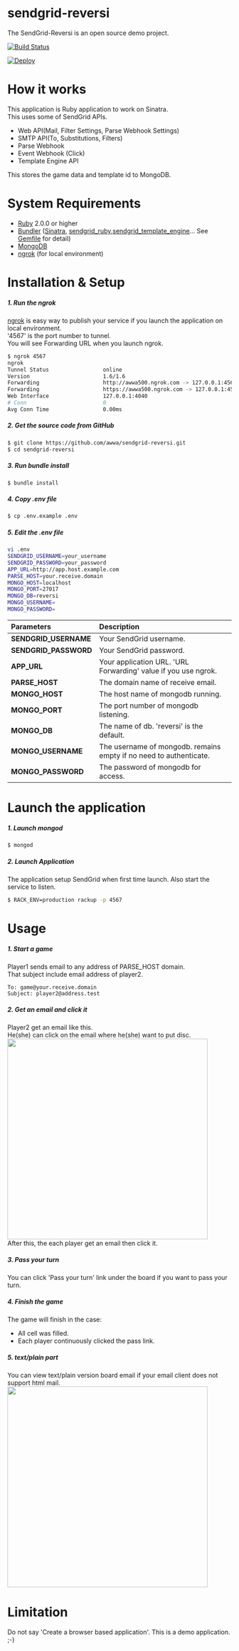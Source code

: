 sendgrid-reversi
================
The SendGrid-Reversi is an open source demo project.  

[![Build Status](https://travis-ci.org/awwa/sendgrid-reversi.svg?branch=master)](https://travis-ci.org/awwa/sendgrid-reversi)

[![Deploy](https://www.herokucdn.com/deploy/button.png)](https://heroku.com/deploy)

# How it works

This application is Ruby application to work on Sinatra.  
This uses some of SendGrid APIs.
* Web API(Mail, Filter Settings, Parse Webhook Settings)
* SMTP API(To, Substitutions, Filters)
* Parse Webhook
* Event Webhook (Click)
* Template Engine API

This stores the game data and template id to MongoDB.

# System Requirements
* [Ruby](https://www.ruby-lang.org) 2.0.0 or higher
* [Bundler](http://bundler.io/) ([Sinatra](http://www.sinatrarb.com/), [sendgrid_ruby](https://github.com/SendGridJP/sendgrid-ruby),[sendgrid_template_engine](https://github.com/awwa/sendgrid_template_engine_ruby)... See [Gemfile](https://github.com/awwa/sendgrid-reversi/blob/master/Gemfile) for detail)
* [MongoDB](http://www.mongodb.org/)
* [ngrok](https://ngrok.com/) (for local environment)

# Installation & Setup

##### 1. Run the ngrok  
[ngrok](https://ngrok.com/) is easy way to publish your service if you launch the application on local environment.  
'4567' is the port number to tunnel.  
You will see Forwarding URL when you launch ngrok.
``` bash
$ ngrok 4567  
ngrok                                                                                                                                                                                                                         (Ctrl+C to quit)
Tunnel Status                 online
Version                       1.6/1.6
Forwarding                    http://awwa500.ngrok.com -> 127.0.0.1:4567
Forwarding                    https://awwa500.ngrok.com -> 127.0.0.1:4567
Web Interface                 127.0.0.1:4040
# Conn                        0
Avg Conn Time                 0.00ms
```

##### 2. Get the source code from GitHub
``` bash
$ git clone https://github.com/awwa/sendgrid-reversi.git
$ cd sendgrid-reversi
```

##### 3. Run bundle install
``` bash
$ bundle install
```

##### 4. Copy .env file
``` bash
$ cp .env.example .env
```

##### 5. Edit the .env file
``` bash
vi .env
SENDGRID_USERNAME=your_username
SENDGRID_PASSWORD=your_password
APP_URL=http://app.host.example.com
PARSE_HOST=your.receive.domain
MONGO_HOST=localhost
MONGO_PORT=27017
MONGO_DB=reversi
MONGO_USERNAME=
MONGO_PASSWORD=
```

|Parameters           |Description                          |
|:--------------------|:------------------------------------|
|**SENDGRID_USERNAME**|Your SendGrid username.              |
|**SENDGRID_PASSWORD**|Your SendGrid password.              |
|**APP_URL**          |Your application URL. 'URL Forwarding' value if you use ngrok.     |
|**PARSE_HOST**       |The domain name of receive email.        |
|**MONGO_HOST**       |The host name of mongodb running.    |
|**MONGO_PORT**       |The port number of mongodb listening.|
|**MONGO_DB**         |The name of db. 'reversi' is the default.|
|**MONGO_USERNAME**   |The username of mongodb. remains empty if no need to authenticate.|
|**MONGO_PASSWORD**   |The password of mongodb for access.|

# Launch the application
##### 1. Launch mongod  
``` bash
$ mongod
```
##### 2. Launch Application  
The application setup SendGrid when first time launch. Also start the service to listen.  
``` bash
$ RACK_ENV=production rackup -p 4567
```

# Usage

##### 1. Start a game  
Player1 sends email to any address of PARSE_HOST domain.  
That subject include email address of player2.
``` text
To: game@your.receive.domain
Subject: player2@address.test
```

##### 2. Get an email and click it  
Player2 get an email like this.  
He(she) can click on the email where he(she) want to put disc.
<img src="https://raw.githubusercontent.com/awwa/sendgrid-reversi/master/dev/board_html.png" width="450px" />  
After this, the each player get an email then click it.

##### 3. Pass your turn  
You can click 'Pass your turn' link under the board if you want to pass your turn.  

##### 4. Finish the game  
The game will finish in the case:
  * All cell was filled.
  * Each player continuously clicked the pass link.

##### 5. text/plain part  
You can view text/plain version board email if your email client does not support html mail.
<img src="https://raw.githubusercontent.com/awwa/sendgrid-reversi/master/dev/board_plain.png" width="450px" />  

# Limitation
Do not say 'Create a browser based application'.
This is a demo application. ;-)
